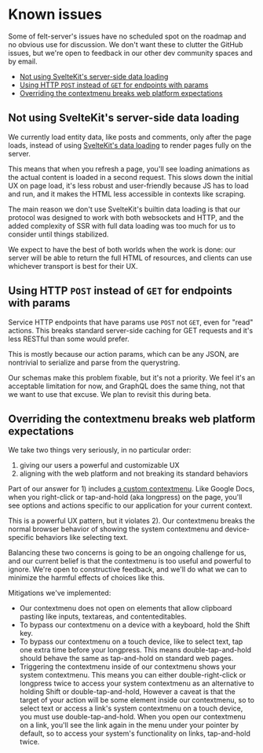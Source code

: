 # Known issues

Some of felt-server's issues have no scheduled spot on the roadmap
and no obvious use for discussion.
We don't want these to clutter the GitHub issues,
but we're open to feedback in our other dev community spaces and by email.

- [Not using SvelteKit's server-side data loading](#not-using-sveltekits-server-side-data-loading)
- [Using HTTP `POST` instead of `GET` for endpoints with params](#using-http-post-instead-of-get-for-endpoints-with-params)
- [Overriding the contextmenu breaks web platform expectations](#overriding-the-contextmenu-breaks-web-platform-expectations)

## Not using SvelteKit's server-side data loading

We currently load entity data, like posts and comments, only after the page loads,
instead of using [SvelteKit's data loading](https://kit.svelte.dev/docs/load)
to render pages fully on the server.

This means that when you refresh a page,
you'll see loading animations as the actual content is loaded in a second request.
This slows down the initial UX on page load,
it's less robust and user-friendly because JS has to load and run,
and it makes the HTML less accessible in contexts like scraping.

The main reason we don't use SvelteKit's builtin data loading
is that our protocol was designed to work with both websockets and HTTP,
and the added complexity of SSR with full data loading
was too much for us to consider until things stabilized.

We expect to have the best of both worlds when the work is done:
our server will be able to return the full HTML of resources,
and clients can use whichever transport is best for their UX.

## Using HTTP `POST` instead of `GET` for endpoints with params

Service HTTP endpoints that have params use `POST` not `GET`, even for "read" actions.
This breaks standard server-side caching for GET requests
and it's less RESTful than some would prefer.

This is mostly because our action params, which can be any JSON,
are nontrivial to serialize and parse from the querystring.

Our schemas make this problem fixable, but it's not a priority.
We feel it's an acceptable limitation for now,
and GraphQL does the same thing, not that we want to use that excuse.
We plan to revisit this during beta.

## Overriding the contextmenu breaks web platform expectations

We take two things very seriously, in no particular order:

1. giving our users a powerful and customizable UX
2. aligning with the web platform and not breaking its standard behaviors

Part of our answer for 1) includes
[a custom contextmenu](https://ui.felt.dev/library/Contextmenu).
Like Google Docs, when you right-click or tap-and-hold (aka longpress) on the page,
you'll see options and actions specific to our application for your current context.

This is a powerful UX pattern, but it violates 2).
Our contextmenu breaks the normal browser behavior of showing the system contextmenu
and device-specific behaviors like selecting text.

Balancing these two concerns is going to be an ongoing challenge for us,
and our current belief is that the contextmenu is too useful and powerful to ignore.
We're open to constructive feedback, and we'll do what
we can to minimize the harmful effects of choices like this.

Mitigations we've implemented:

- Our contextmenu does not open on elements that allow clipboard pasting
  like inputs, textareas, and contenteditables.
- To bypass our contextmenu on a device with a keyboard, hold the Shift key.
- To bypass our contextmenu on a touch device, like to select text,
  tap one extra time before your longpress.
  This means double-tap-and-hold should behave the same as tap-and-hold on standard web pages.
- Triggering the contextmenu inside of our contextmenu shows your system contextmenu.
  This means you can either double-right-click or longpress twice
  to access your system contextmenu as an alternative to holding Shift or double-tap-and-hold,
  However a caveat is that the target of your action will be some element inside our contextmenu,
  so to select text or access a link's system contextmenu on a touch device,
  you must use double-tap-and-hold.
  When you open our contextmenu on a link,
  you'll see the link again in the menu under your pointer by default,
  so to access your system's functionality on links, tap-and-hold twice.
